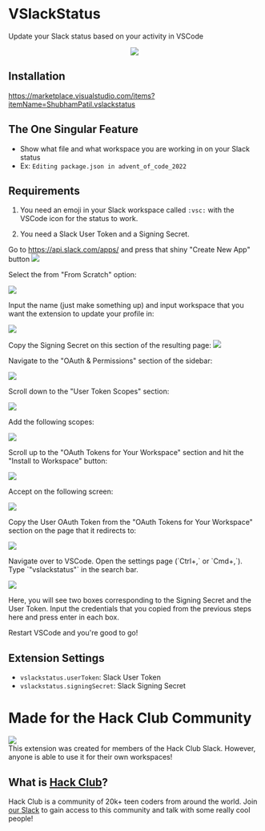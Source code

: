 # VSlackStatus

Update your Slack status based on your activity in VSCode

<p align="center">
<img src="https://cloud-otr2sd9a1-hack-club-bot.vercel.app/0image.png" /></p>


## Installation

https://marketplace.visualstudio.com/items?itemName=ShubhamPatil.vslackstatus


## The One Singular Feature

- Show what file and what workspace you are working in on your Slack status
- Ex: `Editing package.json in advent_of_code_2022` 

## Requirements

1. You need an emoji in your Slack workspace called `:vsc:` with the VSCode icon for the status to work.

2. You need a Slack User Token and a Signing Secret.

Go to https://api.slack.com/apps/ and press that shiny "Create New App" button
<img src="https://cloud-izu52zfib-hack-club-bot.vercel.app/0image.png"/>

<p>Select the from "From Scratch" option:</p>
<img src="https://cloud-fwxcwxvaq-hack-club-bot.vercel.app/0image.png"/>


<p>Input the name (just make something up) and input workspace that you want the extension to update your profile in:</p>

![](https://cloud-fwxcwxvaq-hack-club-bot.vercel.app/1image.png)

Copy the Signing Secret on this section of the resulting page:
![](https://cloud-fwxcwxvaq-hack-club-bot.vercel.app/2image.png)

<p>Navigate to the "OAuth & Permissions" section of the sidebar:</p>

![](https://cloud-fwxcwxvaq-hack-club-bot.vercel.app/3image.png)

<p>Scroll down to the "User Token Scopes" section:</p>

![](https://cloud-fwxcwxvaq-hack-club-bot.vercel.app/4image.png)

<p>Add the following scopes:</p>

![](https://cloud-fwxcwxvaq-hack-club-bot.vercel.app/5image.png)

<p>Scroll up to the "OAuth Tokens for Your Workspace" section and hit the "Install to Workspace" button:</p>

![](https://cloud-fwxcwxvaq-hack-club-bot.vercel.app/6image.png)

<p>Accept on the following screen:</p>

![](https://cloud-fwxcwxvaq-hack-club-bot.vercel.app/7image.png)

<p>Copy the User OAuth Token from the "OAuth Tokens for Your Workspace" section on the page that it redirects to:</p>

![](https://cloud-fwxcwxvaq-hack-club-bot.vercel.app/8image.png)


<p>Navigate over to VSCode. Open the settings page (`Ctrl+,` or `Cmd+,`). Type `"vslackstatus"` in the search bar.</p>

![](https://cloud-mpx2npspn-hack-club-bot.vercel.app/0image.png)

Here, you will see two boxes corresponding to the Signing Secret and the User Token. Input the credentials that you copied from the previous steps here and press enter in each box.

Restart VSCode and you're good to go!

## Extension Settings

* `vslackstatus.userToken`: Slack User Token
* `vslackstatus.signingSecret`: Slack Signing Secret

# Made for the Hack Club Community

<img src="https://assets.hackclub.com/flag-standalone.png" align="center"/>

<br>
This extension was created for members of the Hack Club Slack. However, anyone is able to use it for their own workspaces!

## What is [Hack Club](https://hackclub.com)? 
Hack Club is a community of 20k+ teen coders from around the world. Join [our Slack](https://hackclub.com/slack/) to gain access to this community and talk with some really cool people!